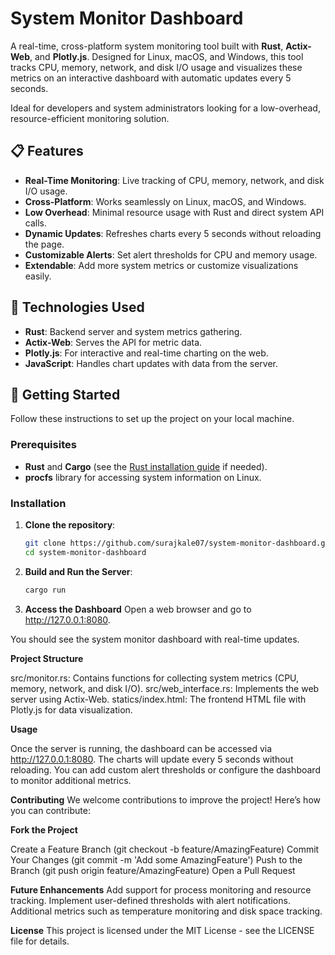 # System Monitor Dashboard

A real-time, cross-platform system monitoring tool built with **Rust**, **Actix-Web**, and **Plotly.js**. Designed for Linux, macOS, and Windows, this tool tracks CPU, memory, network, and disk I/O usage and visualizes these metrics on an interactive dashboard with automatic updates every 5 seconds. 

Ideal for developers and system administrators looking for a low-overhead, resource-efficient monitoring solution.

## 📋 Features

- **Real-Time Monitoring**: Live tracking of CPU, memory, network, and disk I/O usage.
- **Cross-Platform**: Works seamlessly on Linux, macOS, and Windows.
- **Low Overhead**: Minimal resource usage with Rust and direct system API calls.
- **Dynamic Updates**: Refreshes charts every 5 seconds without reloading the page.
- **Customizable Alerts**: Set alert thresholds for CPU and memory usage.
- **Extendable**: Add more system metrics or customize visualizations easily.

## 🚀 Technologies Used

- **Rust**: Backend server and system metrics gathering.
- **Actix-Web**: Serves the API for metric data.
- **Plotly.js**: For interactive and real-time charting on the web.
- **JavaScript**: Handles chart updates with data from the server.

## 🔧 Getting Started

Follow these instructions to set up the project on your local machine.

### Prerequisites

- **Rust** and **Cargo** (see the [Rust installation guide](https://www.rust-lang.org/learn/get-started) if needed).
- **procfs** library for accessing system information on Linux.

### Installation

1. **Clone the repository**:
   ```bash
   git clone https://github.com/surajkale07/system-monitor-dashboard.git
   cd system-monitor-dashboard

2. **Build and Run the Server**:
     ```bash
   cargo run
3. **Access the Dashboard**
   Open a web browser and go to http://127.0.0.1:8080.

You should see the system monitor dashboard with real-time updates.

**Project Structure**

src/monitor.rs: Contains functions for collecting system metrics (CPU, memory, network, and disk I/O).
src/web_interface.rs: Implements the web server using Actix-Web.
statics/index.html: The frontend HTML file with Plotly.js for data visualization.

**Usage**

Once the server is running, the dashboard can be accessed via http://127.0.0.1:8080.
The charts will update every 5 seconds without reloading.
You can add custom alert thresholds or configure the dashboard to monitor additional metrics.

**Contributing**
We welcome contributions to improve the project! Here’s how you can contribute:

**Fork the Project**

Create a Feature Branch (git checkout -b feature/AmazingFeature)
Commit Your Changes (git commit -m 'Add some AmazingFeature')
Push to the Branch (git push origin feature/AmazingFeature)
Open a Pull Request

**Future Enhancements**
Add support for process monitoring and resource tracking.
Implement user-defined thresholds with alert notifications.
Additional metrics such as temperature monitoring and disk space tracking.

**License**
This project is licensed under the MIT License - see the LICENSE file for details.
